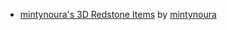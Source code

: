 - [mintynoura's 3D Redstone Items](https://modrinth.com/resourcepack/3d-redstone-items-mintynoura) by [mintynoura](https://modrinth.com/user/mintynoura)
